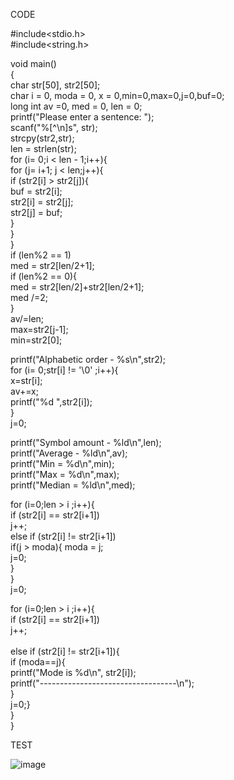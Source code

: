 CODE

#include<stdio.h><br/>
#include<string.h><br/>

void main()<br/>
{<br/>
 char str[50], str2[50];<br/>
 char i = 0, moda = 0, x = 0,min=0,max=0,j=0,buf=0;<br/>
 long int av =0, med = 0, len = 0;<br/>
 printf("Please enter a sentence: ");<br/>
 scanf("%[^\n]s", str);<br/>
 strcpy(str2,str);<br/>
 len = strlen(str);<br/>
 for (i= 0;i < len - 1;i++){<br/>
  for (j= i+1; j < len;j++){<br/>
   if (str2[i] > str2[j]){<br/>
    buf = str2[i];<br/>
    str2[i] = str2[j];<br/>
    str2[j] = buf;<br/>
   }<br/>
  }<br/>
 }<br/>
  if (len%2 == 1)<br/>
   med = str2[len/2+1];<br/>
  if (len%2 == 0){<br/>
   med = str2[len/2]+str2[len/2+1];<br/>
   med /=2;<br/>
  }<br/>
 av/=len;<br/>
 max=str2[j-1];<br/>
 min=str2[0];<br/>

 printf("Alphabetic order - %s\n",str2);<br/>
 for (i= 0;str[i] != '\0' ;i++){<br/>
  x=str[i];<br/>
   av+=x;<br/>
 printf("%d ",str2[i]);<br/>
 }<br/>
 j=0;<br/>

 printf("Symbol amount - %ld\n",len);<br/>
 printf("Average - %ld\n",av);<br/>
 printf("Min = %d\n",min);<br/>
 printf("Max = %d\n",max);<br/>
 printf("Median = %ld\n",med);<br/>

 for (i=0;len > i ;i++){<br/>
 if (str2[i] == str2[i+1])<br/>
  j++;<br/>
 else if (str2[i] != str2[i+1])<br/>
  if(j > moda){ moda = j;<br/>
   j=0;<br/>
  }<br/>
 }<br/>
 j=0;<br/>

 for (i=0;len > i ;i++){<br/>
 if (str2[i] == str2[i+1])<br/>
  j++;<br/><br/>
 else if (str2[i] != str2[i+1]){<br/>
 if (moda==j){<br/>
   printf("Mode is %d\n", str2[i]);<br/>
   printf("----------------------------------\n");<br/>
 }<br/>
 j=0;}<br/>
}<br/>
}<br/>

TEST

![image](https://user-images.githubusercontent.com/90374721/152213026-25c93805-16b9-436a-970d-f27b477a8fa3.png)


